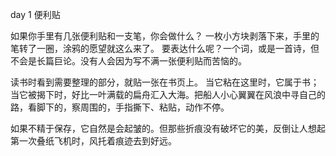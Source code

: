 day 1
便利贴


如果你手里有几张便利贴和一支笔，你会做什么？
一枚小方块剥落下来，手里的笔转了一圈，涂鸦的愿望就这么来了。
要表达什么呢？一个词，或是一首诗，但不会是长篇巨论。没有人会因为写不满一张便利贴而苦恼的。

读书时看到需要整理的部分，就贴一张在书页上。
当它粘在这里时，它属于书；当它被揭下时，好比一叶满载的扁舟汇入大海。把船人小心翼翼在风浪中寻自己的路，看脚下的，察周围的，手指撕下、粘贴，动作不停。

如果不精于保存，它自然是会起皱的。但那些折痕没有破坏它的美，反倒让人想起第一次叠纸飞机时，风托着痕迹去到好远。



